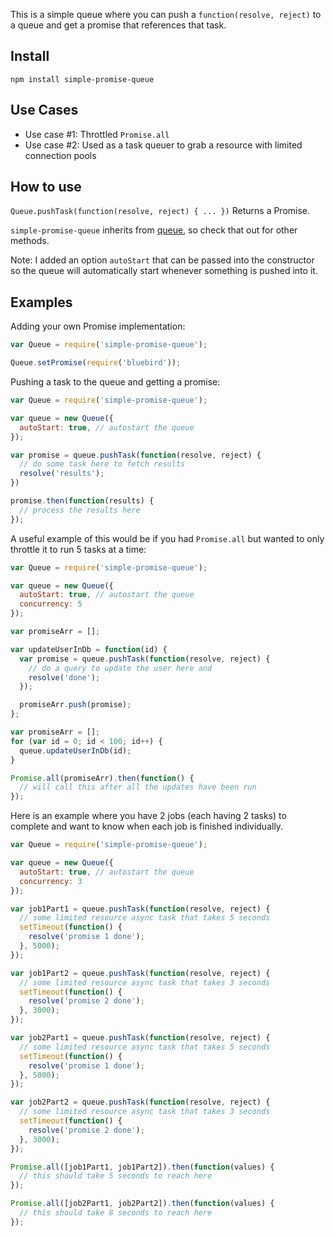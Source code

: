 This is a simple queue where you can push a `function(resolve, reject)` to a queue and
get a promise that references that task.

## Install
`npm install simple-promise-queue`

## Use Cases
* Use case #1: Throttled `Promise.all`
* Use case #2: Used as a task queuer to grab a resource with limited connection pools

## How to use

`Queue.pushTask(function(resolve, reject) { ... })` Returns a Promise.

`simple-promise-queue` inherits from [queue](https://github.com/jessetane/queue), so check that out for other methods.

Note: I added an option `autoStart` that can be passed into the constructor so the queue
will automatically start whenever something is pushed into it.

## Examples

Adding your own Promise implementation:
```js
var Queue = require('simple-promise-queue');

Queue.setPromise(require('bluebird'));
```

Pushing a task to the queue and getting a promise:
```js
var Queue = require('simple-promise-queue');

var queue = new Queue({
  autoStart: true, // autostart the queue
});

var promise = queue.pushTask(function(resolve, reject) {
  // do some task here to fetch results
  resolve('results');
})

promise.then(function(results) {
  // process the results here
});
```

A useful example of this would be if you had `Promise.all` but wanted to only throttle
it to run 5 tasks at a time:

```js
var Queue = require('simple-promise-queue');

var queue = new Queue({
  autoStart: true, // autostart the queue
  concurrency: 5
});

var promiseArr = [];

var updateUserInDb = function(id) {
  var promise = queue.pushTask(function(resolve, reject) {
    // do a query to update the user here and
    resolve('done');
  });

  promiseArr.push(promise);
};

var promiseArr = [];
for (var id = 0; id < 100; id++) {
  queue.updateUserInDb(id);
}

Promise.all(promiseArr).then(function() {
  // will call this after all the updates have been run
});

```

Here is an example where you have 2 jobs (each having 2 tasks) to complete and
want to know when each job is finished individually.
```js
var Queue = require('simple-promise-queue');

var queue = new Queue({
  autoStart: true, // autostart the queue
  concurrency: 3
});

var job1Part1 = queue.pushTask(function(resolve, reject) {
  // some limited resource async task that takes 5 seconds
  setTimeout(function() {
    resolve('promise 1 done');
  }, 5000);
});

var job1Part2 = queue.pushTask(function(resolve, reject) {
  // some limited resource async task that takes 3 seconds
  setTimeout(function() {
    resolve('promise 2 done');
  }, 3000);
});

var job2Part1 = queue.pushTask(function(resolve, reject) {
  // some limited resource async task that takes 5 seconds
  setTimeout(function() {
    resolve('promise 1 done');
  }, 5000);
});

var job2Part2 = queue.pushTask(function(resolve, reject) {
  // some limited resource async task that takes 3 seconds
  setTimeout(function() {
    resolve('promise 2 done');
  }, 3000);
});

Promise.all([job1Part1, job1Part2]).then(function(values) {
  // this should take 5 seconds to reach here
});

Promise.all([job2Part1, job2Part2]).then(function(values) {
  // this should take 8 seconds to reach here
});
```
